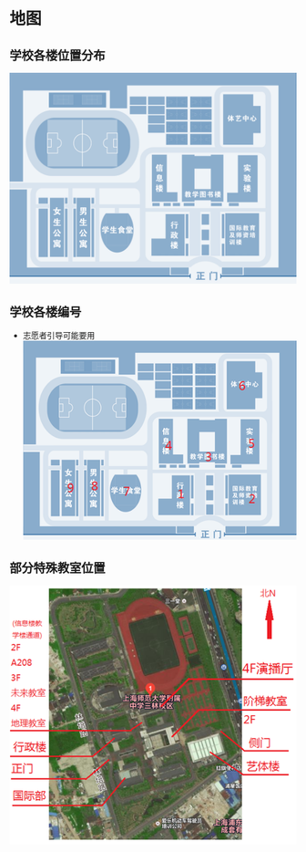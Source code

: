 # 地图

## 学校各楼位置分布

![map2](../img/base/map2.png)

## 学校各楼编号
* 志愿者引导可能要用
![map3](../img/base/map3.png)

## 部分特殊教室位置

![map1](../img/base/map1.png)
